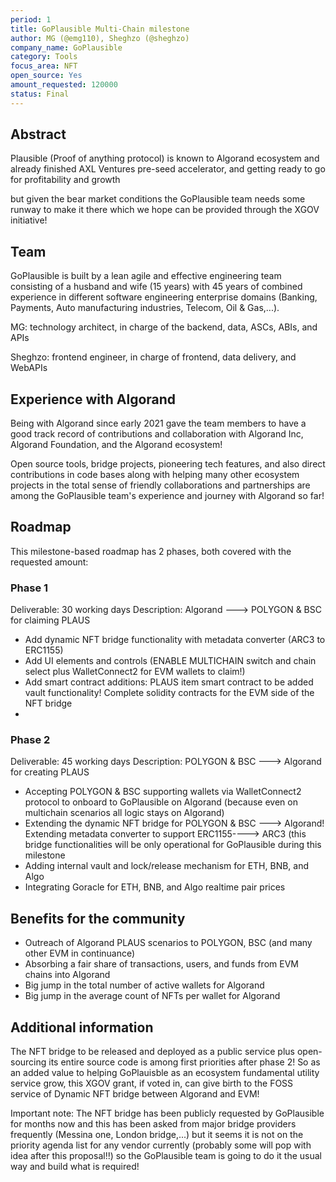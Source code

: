 ```yaml
---
period: 1
title: GoPlausible Multi-Chain milestone
author: MG (@emg110), Sheghzo (@sheghzo)
company_name: GoPlausible
category: Tools
focus_area: NFT
open_source: Yes
amount_requested: 120000
status: Final
---
```


## Abstract
Plausible (Proof of anything protocol) is known to Algorand ecosystem and already finished AXL Ventures pre-seed accelerator, and getting ready to go for profitability and growth

but given the bear market conditions the GoPlausible team needs some runway to make it there which we hope can be provided through the XGOV initiative!

## Team
GoPlausible is built by a lean agile and effective engineering team consisting of a husband and wife (15 years) with 45 years of combined experience in different software engineering enterprise domains (Banking, Payments, Auto manufacturing industries, Telecom,  Oil & Gas,...). 

MG: technology architect, in charge of the backend, data, ASCs, ABIs, and APIs

Sheghzo: frontend engineer, in charge of frontend, data delivery, and WebAPIs


## Experience with Algorand
Being with Algorand since early 2021 gave the team members to have a good track record of contributions and collaboration with Algorand Inc, Algorand Foundation, and the Algorand ecosystem!

Open source tools, bridge projects, pioneering tech features, and also direct contributions in code bases along with helping many other ecosystem projects in the total sense of friendly collaborations and partnerships are among the GoPlausible team's experience and journey with Algorand so far!

## Roadmap
This milestone-based roadmap has 2 phases, both covered with the requested amount:

### Phase 1
Deliverable: 30 working days
Description: Algorand ---> POLYGON & BSC for claiming PLAUS
- Add dynamic NFT bridge functionality with metadata converter (ARC3 to ERC1155)
- Add UI elements and controls (ENABLE MULTICHAIN switch and chain select plus WalletConnect2 for EVM wallets to claim!)
- Add smart contract additions: PLAUS item smart contract to be added vault functionality! Complete solidity contracts for the EVM side of the NFT bridge
- 
### Phase 2
Deliverable: 45 working days
Description: POLYGON & BSC ---> Algorand for creating PLAUS
- Accepting POLYGON & BSC supporting wallets via WalletConnect2 protocol to onboard to GoPlausible on Algorand (because even on multichain scenarios all logic stays on Algorand)
- Extending the dynamic NFT bridge for POLYGON & BSC ---> Algorand! Extending metadata converter to support ERC1155----> ARC3 (this bridge functionalities will be only operational for GoPlausible during this milestone
- Adding internal vault and lock/release mechanism for ETH, BNB, and Algo 
- Integrating Goracle for ETH, BNB, and Algo realtime pair prices



## Benefits for the community
- Outreach of Algorand PLAUS scenarios to POLYGON, BSC (and many other EVM in continuance)
- Absorbing a fair share of transactions, users, and funds from EVM chains into Algorand 
- Big jump in the total number of active wallets for Algorand
- Big jump in the average count of NFTs per wallet for Algorand
  
## Additional information
The NFT bridge to be released and deployed as a public service plus open-sourcing its entire source code is among first priorities after phase 2!
So as an added value to helping GoPlauisble as an ecosystem fundamental utility service grow, this XGOV grant, if voted in, can give birth to the FOSS service of Dynamic NFT bridge between Algorand and EVM!

Important note: The NFT bridge has been publicly requested by GoPlausible for months now and this has been asked from major bridge providers frequently (Messina one, London bridge,...) but it seems it is not on the priority agenda list for any vendor currently (probably some will pop with idea after this proposal!!) so the GoPlausible team is going to do it the usual way and build what is required!
